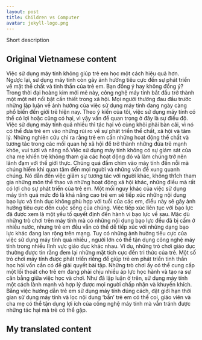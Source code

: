 ```yaml
---
layout: post
title: Children vs Computer
avatar: jekyll-logo.png
---
```

Short description
## Original Vietnamese content
Việc sử dụng máy tính không giúp trẻ em học một cách hiệu quả hơn. Ngược lại, sử dụng máy tính còn gây ảnh hưởng tiêu cực đến sự phát triển về mặt thể chất và tinh thần của trẻ em. Bạn đồng ý hay không đồng ý?
Trong thời đại hoàng kim mới mẻ này, công nghệ máy tính bắt đầu trở thành một một nét nổi bật cần thiết trong xã hội. Mọi người thường đau đầu trước những lập luận về ảnh hưởng của việc sử dụng máy tính đang ngày càng phổ biến đến giới trẻ hiện nay. Theo ý kiến của tôi, việc sử dụng máy tính có thể có lợi hoặc cũng có hại, vì vậy vấn đề quan trọng ở đây là sự điều độ. Việc sử dụng máy tính quá nhiều thì tác hại vô cùng khỏi phải bàn cãi, vì nó có thể đưa trẻ em vào những rủi ro về sự phát triển thể chất, xã hội và tâm lý. Những nghiên cứu chỉ ra rằng trẻ em cần những hoạt động thể chất và tương tác trong các mối quan hệ xã hội để trở thành những đứa trẻ mạnh khỏe, vui tươi và năng nổ.Việc sử dụng máy tính không có sự giám sát của cha mẹ khiến trẻ không tham gia các hoạt động đó và làm chúng trở nên lãnh đạm với thế giới thực. Chúng quá đắm chìm vào máy tính đến nỗi mà chúng hiếm khi quan tâm đến mọi người và những vấn đề xung quanh chúng. Nó dẫn đến việc giảm sự tương tác với người khác, không th1ch tham gia những môn thể thao và những hoạt động xã hội khác, những điều mà rất có lợi cho sự phát triển của trẻ em. Một mối nguy khác của việc sử dụng máy tính quá mức đó là khả năng cao trẻ em sẽ tiếp xúc những nội dung bạo lực và tình dục không phù hợp với tuổi của các em, điều này sẽ gây ảnh hưởng tiêu cực đến cuộc sống của chúng. Việc tiếp xúc liên tục với bạo lực đã được xem là một yếu tố quyết định đến hành vi bạo lực về sau. Mặc dù những trò chơi trên máy tính mà có những nội dung bạo lực đều đã bị cấm ở nhiều nước, nhưng trẻ em đều vẫn có thể dễ tiếp xúc với những dạng bạo lực khác đang lan rộng trên mạng. Tuy có những ảnh hưởng tiêu cực của việc sử dụng máy tính quá nhiều , người lớn có thể tận dụng công nghệ máy tính trong nhiều lĩnh vực giáo dục khác nhau. Ví dụ, những trò chơi giáo dục thường được tin rằng đem lại những mặt tích cực đến tri thức của trẻ. Một số trò chơi máy tính được phát triển riêng để giúp trẻ em phát triển tinh thần học hỏi vốn cần có để giải quyết bài tập. Những trò chơi ấy có thể cung cấp một lối thoát cho trẻ em đang phải chịu nhiều áp lực học hành và tạo ra sự cân bằng giữa việc học và chơi. Như đã lập luận ở trên, sử dụng máy tính một cách lành mạnh và hợp lý được mọi người chấp nhận và khuyến khích. Bằng việc hướng dẫn trẻ em sử dụng máy tính đúng cách, đặt giới hạn thời gian sử dụng máy tính và lọc nội dung ‘bẩn’ trẻ em có thể coi, giáo viên và cha mẹ có thể tận dụng lợi ích của công nghệ máy tính mà vẫn tránh được những tác hại mà trẻ có thể gặp.

## My translated content


